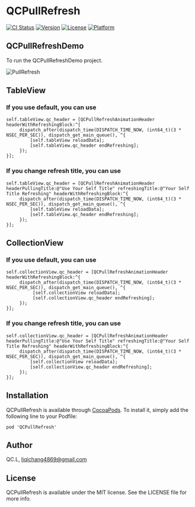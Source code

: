 # QCPullRefresh

[![CI Status](http://img.shields.io/travis/QCL/QCPullRefresh.svg?style=flat)](https://travis-ci.org/QCL/QCPullRefresh)
[![Version](https://img.shields.io/cocoapods/v/QCPullRefresh.svg?style=flat)](http://cocoapods.org/pods/QCPullRefresh)
[![License](https://img.shields.io/cocoapods/l/QCPullRefresh.svg?style=flat)](http://cocoapods.org/pods/QCPullRefresh)
[![Platform](https://img.shields.io/cocoapods/p/QCPullRefresh.svg?style=flat)](http://cocoapods.org/pods/QCPullRefresh)

## QCPullRefreshDemo

To run the QCPullRefreshDemo project. 

![PullRefresh](pullRefresh.gif)

## TableView

### If you use default, you can use

```
self.tableView.qc_header = [QCPullRefreshAnimationHeader headerWithRefreshingBlock:^{
     dispatch_after(dispatch_time(DISPATCH_TIME_NOW, (int64_t)(3 * NSEC_PER_SEC)), dispatch_get_main_queue(), ^{
         [self.tableView reloadData];
         [self.tableView.qc_header endRefreshing];
     });
}];
```

### If you change refresh title, you can use 

```
self.tableView.qc_header = [QCPullRefreshAnimationHeader headerPullingTitle:@"Use Your Self Title" refreshingTitle:@"Your Self Title Refreshing" headerWithRefreshingBlock:^{
     dispatch_after(dispatch_time(DISPATCH_TIME_NOW, (int64_t)(3 * NSEC_PER_SEC)), dispatch_get_main_queue(), ^{
         [self.tableView reloadData];
         [self.tableView.qc_header endRefreshing];
     });
}];
```
## CollectionView

### If you use default, you can use

```
self.collectionView.qc_header = [QCPullRefreshAnimationHeader headerWithRefreshingBlock:^{
     dispatch_after(dispatch_time(DISPATCH_TIME_NOW, (int64_t)(3 * NSEC_PER_SEC)), dispatch_get_main_queue(), ^{
          [self.collectionView reloadData];
          [self.collectionView.qc_header endRefreshing];
     });
}];
```

### If you change refresh title, you can use 

```
self.collectionView.qc_header = [QCPullRefreshAnimationHeader headerPullingTitle:@"Use Your Self Title" refreshingTitle:@"Your Self Title Refreshing" headerWithRefreshingBlock:^{
     dispatch_after(dispatch_time(DISPATCH_TIME_NOW, (int64_t)(3 * NSEC_PER_SEC)), dispatch_get_main_queue(), ^{
         [self.collectionView reloadData];
         [self.collectionView.qc_header endRefreshing];
     });
}];
```

## Installation

QCPullRefresh is available through [CocoaPods](http://cocoapods.org). To install
it, simply add the following line to your Podfile:

```
pod 'QCPullRefresh'
```

## Author

QC.L, liqichang4869@gmail.com

## License

QCPullRefresh is available under the MIT license. See the LICENSE file for more info.

